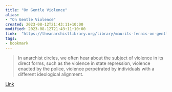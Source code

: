 ```yaml
---
title: "On Gentle Violence"
alias:
- "On Gentle Violence"
created: 2023-08-12T21:43:11+10:00
modified: 2023-08-12T21:43:11+10:00
link:  "https://theanarchistlibrary.org/library/maurits-fennis-on-gentle-violence"
tags:
- bookmark
---
```


> In anarchist circles, we often hear about the subject of violence in its direct forms, such as the violence in state repression, violence enacted by the police, violence perpetrated by individuals with a different ideological alignment.

[Link](https://theanarchistlibrary.org/library/maurits-fennis-on-gentle-violence)